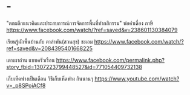# -

"ตกผลึกแนวคิดและประสบการณ์การจัดการพื้นที่ทำกสิกรรม" พ่อคำเดื่อง ภาษี
https://www.facebook.com/watch/?ref=saved&v=238601130384079

เรียนรู้ผักพื้นบ้านกับ ตาลำพัน(สวนสุข) ชะเอม
https://www.facebook.com/watch/?ref=saved&v=2084395401668225

เตาเผาถ่าน แบบครัวเรือน
https://www.facebook.com/permalink.php?story_fbid=1307223799448527&id=771054409732138

เก็บเห็ดฟางเป็นเดือน วิธีเก็บเห็ดฟาง กินนานๆ
https://www.youtube.com/watch?v=_p8SPoiACf8




